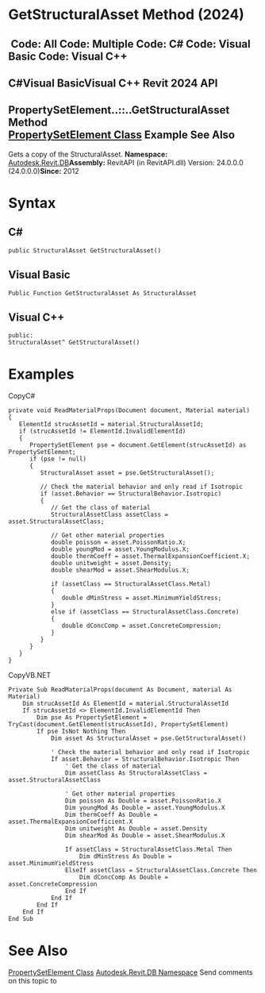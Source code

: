# GetStructuralAsset Method (2024)

﻿
 Code: All Code: Multiple Code: C# Code: Visual Basic Code: Visual C++   
---  
C#Visual BasicVisual C++
Revit 2024 API  
---  
PropertySetElement..::..GetStructuralAsset Method   
[PropertySetElement Class](dd2c8fbb-98ec-7249-87f0-542401f490dd.md "PropertySetElement Class") Example See Also  
---  
Gets a copy of the StructuralAsset. 
**Namespace:** [Autodesk.Revit.DB](87546ba7-461b-c646-cbb1-2cb8f5bff8b2.md "Autodesk.Revit.DB Namespace")**Assembly:** RevitAPI (in RevitAPI.dll) Version: 24.0.0.0 (24.0.0.0)**Since:** 2012 
# Syntax
C#  
---  
```text
public StructuralAsset GetStructuralAsset()
```
  
Visual Basic  
---  
```text
Public Function GetStructuralAsset As StructuralAsset
```
  
Visual C++  
---  
```text
public:
StructuralAsset^ GetStructuralAsset()
```
  
# Examples
CopyC#
```text
private void ReadMaterialProps(Document document, Material material)
{
   ElementId strucAssetId = material.StructuralAssetId;
   if (strucAssetId != ElementId.InvalidElementId)
   {
      PropertySetElement pse = document.GetElement(strucAssetId) as PropertySetElement;
      if (pse != null)
      {
         StructuralAsset asset = pse.GetStructuralAsset();

         // Check the material behavior and only read if Isotropic
         if (asset.Behavior == StructuralBehavior.Isotropic)
         {
            // Get the class of material
            StructuralAssetClass assetClass = asset.StructuralAssetClass;

            // Get other material properties
            double poisson = asset.PoissonRatio.X;
            double youngMod = asset.YoungModulus.X;
            double thermCoeff = asset.ThermalExpansionCoefficient.X;
            double unitweight = asset.Density;
            double shearMod = asset.ShearModulus.X;

            if (assetClass == StructuralAssetClass.Metal)
            {
               double dMinStress = asset.MinimumYieldStress;
            }
            else if (assetClass == StructuralAssetClass.Concrete)
            {
               double dConcComp = asset.ConcreteCompression;
            }
         }
      }
   }
}
```

CopyVB.NET
```text
Private Sub ReadMaterialProps(document As Document, material As Material)
    Dim strucAssetId As ElementId = material.StructuralAssetId
    If strucAssetId <> ElementId.InvalidElementId Then
        Dim pse As PropertySetElement = TryCast(document.GetElement(strucAssetId), PropertySetElement)
        If pse IsNot Nothing Then
            Dim asset As StructuralAsset = pse.GetStructuralAsset()

            ' Check the material behavior and only read if Isotropic
            If asset.Behavior = StructuralBehavior.Isotropic Then
                ' Get the class of material
                Dim assetClass As StructuralAssetClass = asset.StructuralAssetClass

                ' Get other material properties
                Dim poisson As Double = asset.PoissonRatio.X
                Dim youngMod As Double = asset.YoungModulus.X
                Dim thermCoeff As Double = asset.ThermalExpansionCoefficient.X
                Dim unitweight As Double = asset.Density
                Dim shearMod As Double = asset.ShearModulus.X

                If assetClass = StructuralAssetClass.Metal Then
                    Dim dMinStress As Double = asset.MinimumYieldStress
                ElseIf assetClass = StructuralAssetClass.Concrete Then
                    Dim dConcComp As Double = asset.ConcreteCompression
                End If
            End If
        End If
    End If
End Sub
```

# See Also
[PropertySetElement Class](dd2c8fbb-98ec-7249-87f0-542401f490dd.md "PropertySetElement Class")
[Autodesk.Revit.DB Namespace](87546ba7-461b-c646-cbb1-2cb8f5bff8b2.md "Autodesk.Revit.DB Namespace")
Send comments on this topic to 